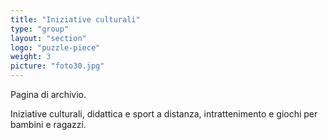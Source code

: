 ```yaml
---
title: "Iniziative culturali"
type: "group"
layout: "section"
logo: "puzzle-piece"
weight: 3
picture: "foto30.jpg"
---
```


Pagina di archivio. 

Iniziative culturali, didattica e sport a distanza, intrattenimento e giochi per bambini e ragazzi.
